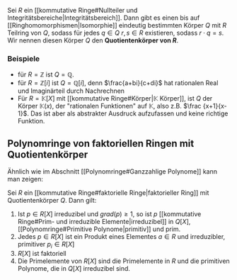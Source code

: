 Sei $R$ ein [[kommutative Ringe#Nullteiler und Integritätsbereiche|Integritätsbereich]]. Dann gibt es einen bis auf [[Ringhomomorphismen|Isomorphie]] eindeutig bestimmten Körper $Q$ mit $R$ Teilring von $Q$, sodass für jedes $q \in Q$ $r,s \in R$ existieren, sodass $r\cdot q = s$. 
Wir nennen diesen Körper $Q$ den **Quotientenkörper von $R$**. 

### Beispiele
- für $R = \mathbb{Z}$ ist $Q=\mathbb{Q}$. 
- für $R = \mathbb{Z}[i]$ ist $Q=\mathbb{Q}[i]$, denn $\frac{a+bi}{c+di}$ hat rationalen Real und Imaginärteil durch Nachrechnen
- Für $R = \mathbb{K}[X]$ mit [[kommutative Ringe#Körper|$\mathbb{K}$ Körper]], ist $Q$ der Körper $\mathbb{K}(x)$, der "rationalen Funktionen" auf $\mathbb{K}$, also z.B. $\frac {x+1}{x-1}$. Das ist aber als abstrakter Ausdruck aufzufassen und keine richtige Funktion.

## Polynomringe von faktoriellen Ringen mit Quotientenkörper
Ähnlich wie im Abschnitt [[Polynomringe#Ganzzahlige Polynome]] kann man zeigen:

Sei $R$ ein [[kommutative Ringe#faktorielle Ringe|faktorieller Ring]] mit Quotientenkörper $Q$. Dann gilt:
1) Ist $p\in R[X]$ irreduzibel und $grad(p)\geq 1$, so ist $p$ [[kommutative Ringe#Prim- und irreduzible Elemente|irreduzibel]] in $Q[X]$, [[Polynomringe#Primitive Polynome|primitiv]] und prim.
2) Jedes $p\in R[X]$ ist ein Produkt eines Elementes $a \in R$ und irreduzibler, primitiver $p_{i} \in R[X]$
3) $R[X]$ ist faktoriell
4) Die Primelemente von $R[X]$ sind die Primelemente in $R$ und die primitiven Polynome, die in $Q[X]$ irreduzibel sind.

